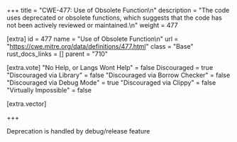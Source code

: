 +++
title = "CWE-477: Use of Obsolete Function\n"
description = "The code uses deprecated or obsolete functions, which suggests that the code has not been actively reviewed or maintained.\n"
weight = 477

[extra]
id = 477
name = "Use of Obsolete Function\n"
url = "https://cwe.mitre.org/data/definitions/477.html"
class = "Base"
rust_docs_links = []
parent = "710"

[extra.vote]
"No Help, or Langs Wont Help" = false
Discouraged = true
"Discouraged via Library" = false
"Discouraged via Borrow Checker" = false
"Discouraged via Debug Mode" = true
"Discouraged via Clippy" = false
"Virtually Impossible" = false

[extra.vector]

+++

Deprecation is handled by debug/release feature